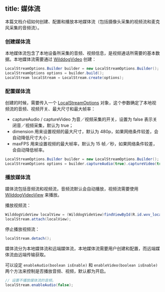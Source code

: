 title: 媒体流
---

本篇文档介绍如何创建、配置和播放本地媒体流（包括摄像头采集的视频流和麦克风采集的音频流）。


### 创建媒体流

本地媒体流包含了本地设备所采集的音频、视频信息，是视频通话所需要的基本数据。本地媒体流需要通过 [WilddogVideo](/conversation/Android/api/wilddog-video.html)  创建：

```java
LocalStreamOptions.Builder builder = new LocalStreamOptions.Builder();
LocalStreamOptions options = builder.build();
LocalStream localStream = LocalStream.create(options);
```

### 配置媒体流

创建的时候，需要传入一个 [LocalStreamOptions](/conversation/Android/api/local-stream-options.html) 对象，这个参数确定了本地视频流的音频、视频开关、最大尺寸和最大帧率：
* captureAudio / captureVideo 为音／视频采集的开关，设置为 false 表示关闭音／视频采集，默认为 true；
* dimension 用来设置视频的最大尺寸，默认为 480p，如果网络条件较差，会自动降低尺寸大小；
* maxFPS 用来设置视频的最大帧率，默认为 15 帧／秒，如果网络条件较差，会自动降低帧率。

```java
LocalStreamOptions.Builder builder = new LocalStreamOptions.Builder();
LocalStreamOptions options = builder.captureAudio(true).captureVideo(true).dimension(LocalStreamOptions.Dimension.DIMENSION_720P).maxFps(30).build(); 
```

### 播放媒体流

媒体流包括音频流和视频流，音频流默认会自动播放，视频流需要使用 [WilddogVideoView](/conversation/Android/api/wilddog-video-view.html) 来播放。

播放视频流：

```java
WilddogVideView localView = (WilddogVideView)findViewById(R.id.wvv_local);
localStream.attach(localView);
```

停止播放视频流：

```java
localStream.detach();
```

媒体流分为本地媒体流和远端媒体流，本地媒体流需要用户创建和配置，而远端媒体流由远端传输获取。

可以设定 `enableAudio(boolean isEnable)` 和 `enableVideo(boolean isEnable)` 两个方法来控制是否播放音频、视频，默认都为开启。

```java
// 设置不播放媒体流的音频。
localStream.enableAudio(false);
```
